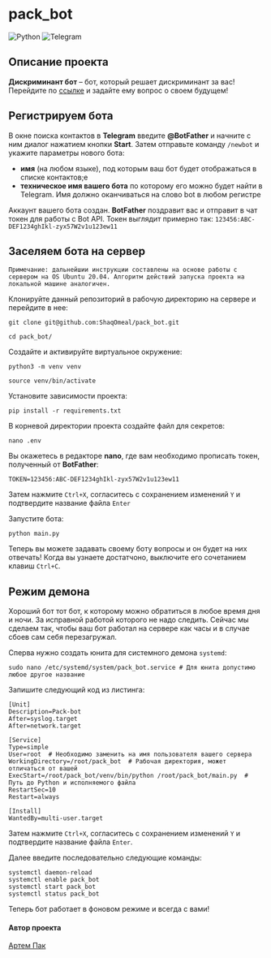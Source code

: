 # pack_bot
![Python](https://img.shields.io/badge/-Python-191970?style=flat&logo=python&logoColor=white)
![Telegram](https://img.shields.io/badge/-Telegram-4682B4?style=flat&logo=telegram&logoColor=white)


## Описание проекта
**Дискриминант бот** – бот, который решает дискриминант за вас! Перейдите по [ссылке](https://t.me/MathsEasy_bot) и задайте ему вопрос о своем будущем!
## Регистрируем бота
В окне поиска контактов в **Telegram** введите **@BotFather** и начните с ним диалог нажатием кнопки **Start**. Затем отправьте команду ```/newbot``` и укажите параметры нового бота:
- **имя** (на любом языке), под которым ваш бот будет отображаться в списке контактов;е
- **техническое имя вашего бота** по которому его можно будет найти в Telegram. Имя должно оканчиваться на слово bot в любом регистре

Аккаунт вашего бота создан. **BotFather** поздравит вас и отправит в чат токен для работы с Bot API. Токен выглядит примерно так: ```123456:ABC-DEF1234ghIkl-zyx57W2v1u123ew11```
## Заселяем бота на сервер
```Примечание: дальнейшии инструкции составлены на основе работы с сервером на OS Ubuntu 20.04. Алгоритм действий запуска проекта на локальной машине аналогичен.```

Клонируйте данный репозиторий в рабочую директорию на сервере и перейдите в нее:
```
git clone git@github.com:ShaqOmeal/pack_bot.git
```
```
cd pack_bot/
```
Cоздайте и активируйте виртуальное окружение:
```
python3 -m venv venv
```
```
source venv/bin/activate
```
Установите зависимости проекта:
```
pip install -r requirements.txt
``` 
В корневой директории проекта создайте файл для секретов:
```
nano .env
```
Вы окажетесь в редакторе **nano**, где вам необходимо прописать токен, полученный от **BotFather**: 
```
TOKEN=123456:ABC-DEF1234ghIkl-zyx57W2v1u123ew11
```
Затем нажмите ```Ctrl+X```, согласитесь с сохранением изменений ```Y``` и подтвердите название файла ```Enter```

Запустите бота:
```
python main.py
```
Теперь вы можете задавать своему боту вопросы и он будет на них отвечать! Когда вы узнаете достатчоно, выключите его сочетанием клавиш ```Ctrl+C```.
## Режим демона

Хороший бот тот бот, к которому можно обратиться в любое время дня и ночи. За исправной работой которого не надо следить. Сейчас мы сделаем так, чтобы ваш бот работал на сервере как часы и в случае сбоев сам себя перезагружал.

Сперва нужно создать юнита для системного демона ```systemd```:
```
sudo nano /etc/systemd/system/pack_bot.service # Для юнита допустимо любое другое название
```
Запишите следующий код из листинга:
```
[Unit]
Description=Pack-bot
After=syslog.target
After=network.target

[Service]
Type=simple
User=root  # Необходимо заменить на имя пользователя вашего сервера
WorkingDirectory=/root/pack_bot  # Рабочая директория, может отличаться от вашей 
ExecStart=/root/pack_bot/venv/bin/python /root/pack_bot/main.py  # Путь до Python и исполняемого файла
RestartSec=10
Restart=always
 
[Install]
WantedBy=multi-user.target
```
Затем нажмите ```Ctrl+X```, согласитесь с сохранением изменений ```Y``` и подтвердите название файла ```Enter```.

Далее введите последовательно следующие команды: 

```
systemctl daemon-reload
systemctl enable pack_bot
systemctl start pack_bot
systemctl status pack_bot
```
Теперь бот работает в фоновом режиме и всегда с вами!


#### Автор проекта
[Артем Пак](https://github.com/ShaqOmeal)